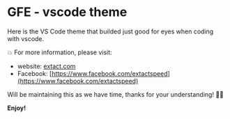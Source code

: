# GFE - vscode theme
Here is the VS Code theme that builded just good for eyes when coding with vscode.

💥 For more information, please visit:
* website: [extact.com](https://extact.com/)
* Facebook: [https://www.facebook.com/extactspeed](https://www.facebook.com/extactspeed)

Will be maintaining this as we have time, thanks for your understanding! 🙏🏽

**Enjoy!**
